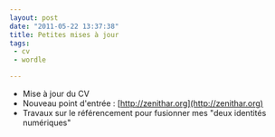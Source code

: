```yaml
---
layout: post
date: "2011-05-22 13:37:38"
title: Petites mises à jour 
tags:
 - cv
 - wordle

---
```


  * Mise à jour du CV
  * Nouveau point d'entrée : [http://zenithar.org](http://zenithar.org)
  * Travaux sur le référencement pour fusionner mes "deux identités numériques"






